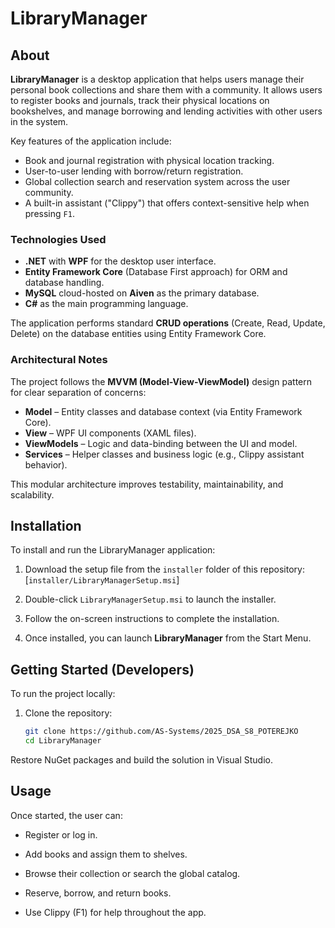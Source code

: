 # LibraryManager

## About

**LibraryManager** is a desktop application that helps users manage their personal book collections and share them with a community. It allows users to register books and journals, track their physical locations on bookshelves, and manage borrowing and lending activities with other users in the system.

Key features of the application include:
- Book and journal registration with physical location tracking.
- User-to-user lending with borrow/return registration.
- Global collection search and reservation system across the user community.
- A built-in assistant ("Clippy") that offers context-sensitive help when pressing `F1`.

### Technologies Used
- **.NET** with **WPF** for the desktop user interface.
- **Entity Framework Core** (Database First approach) for ORM and database handling.
- **MySQL** cloud-hosted on **Aiven** as the primary database.
- **C#** as the main programming language.

The application performs standard **CRUD operations** (Create, Read, Update, Delete) on the database entities using Entity Framework Core.

### Architectural Notes
The project follows the **MVVM (Model-View-ViewModel)** design pattern for clear separation of concerns:
- **Model** – Entity classes and database context (via Entity Framework Core).
- **View** – WPF UI components (XAML files).
- **ViewModels** – Logic and data-binding between the UI and model.
- **Services** – Helper classes and business logic (e.g., Clippy assistant behavior).

This modular architecture improves testability, maintainability, and scalability.

## Installation

To install and run the LibraryManager application:

1. Download the setup file from the `installer` folder of this repository:  
   [`installer/LibraryManagerSetup.msi`]

2. Double-click `LibraryManagerSetup.msi` to launch the installer.

3. Follow the on-screen instructions to complete the installation.

4. Once installed, you can launch **LibraryManager** from the Start Menu. 

## Getting Started (Developers)

To run the project locally:

1. Clone the repository:
   ```bash
   git clone https://github.com/AS-Systems/2025_DSA_S8_POTEREJKO
   cd LibraryManager
Restore NuGet packages and build the solution in Visual Studio.

## Usage
Once started, the user can:

- Register or log in.

- Add books and assign them to shelves.

- Browse their collection or search the global catalog.

- Reserve, borrow, and return books.

- Use Clippy (F1) for help throughout the app.